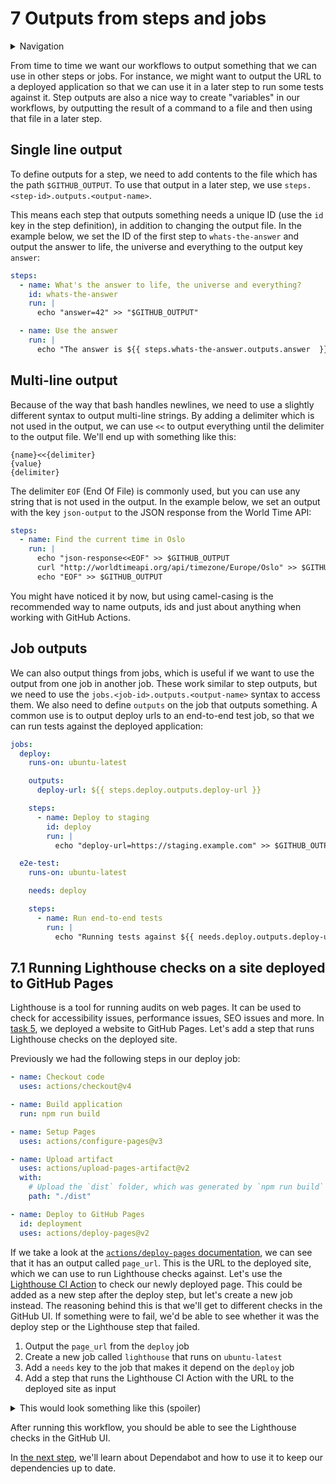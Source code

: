 # 7 Outputs from steps and jobs

<details>
<summary>Navigation</summary>

1. ~~[Creating a workflow](../1/README.md)~~
1. ~~[Building code in a workflow](../2/README.md)~~
1. ~~[Running multiple jobs in parallel](../3/README.md)~~
1. ~~[Running jobs in sequence](../4/README.md)~~
1. ~~[Deploying to GitHub Pages](../5/README.md)~~
1. ~~[Using other events to run workflows](../6/README.md)~~
1. **Outputs from steps and jobs** (this task)
1. [Keeping dependencies up to date with Dependabot](../8/README.md)

</details>

From time to time we want our workflows to output something that we can use in other steps or jobs.
For instance, we might want to output the URL to a deployed application so that we can use it in a later step to run some tests against it.
Step outputs are also a nice way to create "variables" in our workflows, by outputting the result of a command to a file and then using that file in a later step.

## Single line output

To define outputs for a step, we need to add contents to the file which has the path `$GITHUB_OUTPUT`.
To use that output in a later step, we use `steps.<step-id>.outputs.<output-name>`.

This means each step that outputs something needs a unique ID (use the `id` key in the step definition), in addition to changing the output file.
In the example below, we set the ID of the first step to `whats-the-answer` and output the answer to life, the universe and everything to the output key `answer`:

```yaml
steps:
  - name: What's the answer to life, the universe and everything?
    id: whats-the-answer
    run: |
      echo "answer=42" >> "$GITHUB_OUTPUT"

  - name: Use the answer
    run: |
      echo "The answer is ${{ steps.whats-the-answer.outputs.answer  }}"
```

## Multi-line output

Because of the way that bash handles newlines, we need to use a slightly different syntax to output multi-line strings.
By adding a delimiter which is not used in the output, we can use `<<` to output everything until the delimiter to the output file.
We'll end up with something like this:

```text
{name}<<{delimiter}
{value}
{delimiter}
```

The delimiter `EOF` (End Of File) is commonly used, but you can use any string that is not used in the output.
In the example below, we set an output with the key `json-output` to the JSON response from the World Time API:

```yaml
steps:
  - name: Find the current time in Oslo
    run: |
      echo "json-response<<EOF" >> $GITHUB_OUTPUT
      curl "http://worldtimeapi.org/api/timezone/Europe/Oslo" >> $GITHUB_OUTPUT
      echo "EOF" >> $GITHUB_OUTPUT
```

You might have noticed it by now, but using camel-casing is the recommended way to name outputs, ids and just about anything when working with GitHub Actions.

## Job outputs

We can also output things from jobs, which is useful if we want to use the output from one job in another job.
These work similar to step outputs, but we need to use the `jobs.<job-id>.outputs.<output-name>` syntax to access them.
We also need to define `outputs` on the job that outputs something.
A common use is to output deploy urls to an end-to-end test job, so that we can run tests against the deployed application:

```yaml
jobs:
  deploy:
    runs-on: ubuntu-latest

    outputs:
      deploy-url: ${{ steps.deploy.outputs.deploy-url }}

    steps:
      - name: Deploy to staging
        id: deploy
        run: |
          echo "deploy-url=https://staging.example.com" >> $GITHUB_OUTPUT

  e2e-test:
    runs-on: ubuntu-latest

    needs: deploy

    steps:
      - name: Run end-to-end tests
        run: |
          echo "Running tests against ${{ needs.deploy.outputs.deploy-url }}"
```

## 7.1 Running Lighthouse checks on a site deployed to GitHub Pages

Lighthouse is a tool for running audits on web pages.
It can be used to check for accessibility issues, performance issues, SEO issues and more.
In [task 5](../5/README.md), we deployed a website to GitHub Pages.
Let's add a step that runs Lighthouse checks on the deployed site.

Previously we had the following steps in our deploy job:

```yaml
- name: Checkout code
  uses: actions/checkout@v4

- name: Build application
  run: npm run build

- name: Setup Pages
  uses: actions/configure-pages@v3

- name: Upload artifact
  uses: actions/upload-pages-artifact@v2
  with:
    # Upload the `dist` folder, which was generated by `npm run build`
    path: "./dist"

- name: Deploy to GitHub Pages
  id: deployment
  uses: actions/deploy-pages@v2
```

If we take a look at the [`actions/deploy-pages` documentation](https://github.com/actions/deploy-pages), we can see that it has an output called `page_url`.
This is the URL to the deployed site, which we can use to run Lighthouse checks against.
Let's use the [Lighthouse CI Action](https://github.com/marketplace/actions/lighthouse-ci-action) to check our newly deployed page.
This could be added as a new step after the deploy step, but let's create a new job instead.
The reasoning behind this is that we'll get to different checks in the GitHub UI.
If something were to fail, we'd be able to see whether it was the deploy step or the Lighthouse step that failed.

1. Output the `page_url` from the `deploy` job
1. Create a new job called `lighthouse` that runs on `ubuntu-latest`
1. Add a `needs` key to the job that makes it depend on the `deploy` job
1. Add a step that runs the Lighthouse CI Action with the URL to the deployed site as input

<details>
<summary>This would look something like this (spoiler)</summary>

```yaml
jobs:
  deploy:
    runs-on: ubuntu-latest

    outputs:
      page_url: ${{ steps.deployment.outputs.page_url }}

    steps:
      - name: Checkout code
        uses: actions/checkout@v4

      - name: Build application
        run: npm run build

      - name: Setup Pages
        uses: actions/configure-pages@v3

      - name: Upload artifact
        uses: actions/upload-pages-artifact@v2
        with:
          # Upload the `dist` folder, which was generated by `npm run build`
          path: "./dist"

      - name: Deploy to GitHub Pages
        id: deployment
        uses: actions/deploy-pages@v2

  lighthouse:
    runs-on: ubuntu-latest
    needs: deploy
    steps:
      - name: Run Lighthouse checks
        uses: treosh/lighthouse-ci-action@v10
        with:
          urls: ${{ needs.deploy.outputs.page_url }}
```

</details>

After running this workflow, you should be able to see the Lighthouse checks in the GitHub UI.

In [the next step](../8/README.md), we'll learn about Dependabot and how to use it to keep our dependencies up to date.
